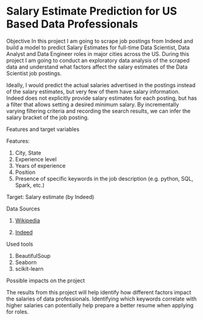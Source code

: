 # Salary Estimate Prediction for US Based Data Professionals

Objective
In this project I am going to scrape job postings from Indeed and build a model to predict Salary Estimates for full-time Data Scientist, Data Analyst and Data Engineer roles in major cities across the US. During this project I am going to conduct an exploratory data analysis of the scraped data and understand what factors affect the salary estimates of the Data Scientist job postings. 
 
Ideally, I would predict the actual salaries advertised in the postings instead of the salary estimates, but very few of them have salary information. Indeed does not explicitly provide salary estimates for each posting, but has a filter that allows setting a desired minimum salary. By incrementally varying filtering criteria and recording the search results, we can infer the salary bracket of the job posting.
 
Features and target variables

Features:
1) City, State
2) Experience level
3) Years of experience
4) Position
5) Presence of specific keywords  in the job description (e.g. python, SQL, Spark, etc.)

Target:
Salary estimate (by Indeed)
 
Data Sources
1) [Wikipedia](https://en.wikipedia.org/wiki/List_of_United_States_cities_by_population)

2) [Indeed](https://www.indeed.com/)
 
Used tools
1) BeautifulSoup
2) Seaborn
3) scikit-learn

Possible impacts on the project

The results from this project will help identify how different factors impact the salaries of data professionals. Identifying which keywords correlate with higher salaries can potentially help prepare a better resume when applying for roles.
